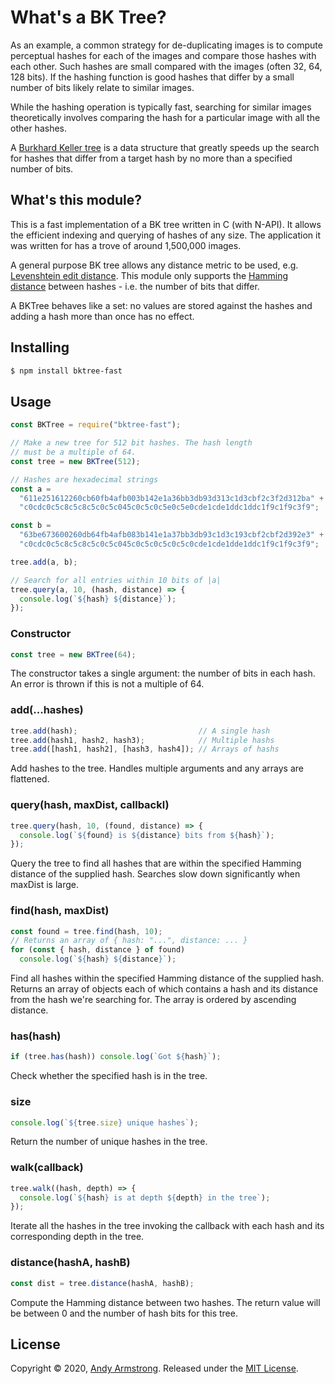 # What's a BK Tree?

As an example, a common strategy for de-duplicating images is to compute
perceptual hashes for each of the images and compare those hashes with
each other. Such hashes are small compared with the images (often 32,
64, 128 bits). If the hashing function is good hashes that differ by
a small number of bits likely relate to similar images.

While the hashing operation is typically fast, searching for similar
images theoretically involves comparing the hash for a particular image
with all the other hashes.

A [Burkhard Keller tree](https://en.wikipedia.org/wiki/BK-tree) is a
data structure that greatly speeds up the search for hashes that differ
from a target hash by no more than a specified number of bits.

## What's this module?

This is a fast implementation of a BK tree written in C (with N-API). It
allows the efficient indexing and querying of hashes of any size. The
application it was written for has a trove of around 1,500,000 images.

A general purpose BK tree allows any distance metric to be used, e.g.
[Levenshtein edit distance](https://en.wikipedia.org/wiki/Levenshtein_distance).
This module only supports the 
[Hamming distance](https://en.wikipedia.org/wiki/Hamming_distance) 
between hashes - i.e. the number of bits that differ.

A BKTree behaves like a set: no values are stored against the hashes 
and adding a hash more than once has no effect.

## Installing

```sh
$ npm install bktree-fast
```

## Usage

```js
const BKTree = require("bktree-fast");

// Make a new tree for 512 bit hashes. The hash length
// must be a multiple of 64.
const tree = new BKTree(512);

// Hashes are hexadecimal strings
const a =
  "611e251612260cb60fb4afb003b142e1a36bb3db93d313c1d3cbf2c3f2d312ba" +
  "c0cdc0c5c8c5c8c5c0c5c045c0c5c0c5e0c5e0cde1cde1ddc1ddc1f9c1f9c3f9";

const b =
  "63be673600260db64fb4afb083b141e1a37bb3db93c1d3c193cbf2cbf2d392e3" +
  "c0cdc0c5c8c5c8c5c0c5c045c0c5c0c5c0c5c0cde1cde1dde1ddc1f9c1f9c3f9";

tree.add(a, b);

// Search for all entries within 10 bits of |a|
tree.query(a, 10, (hash, distance) => {
  console.log(`${hash} ${distance}`);
});
```

### Constructor

```js
const tree = new BKTree(64);
```

The constructor takes a single argument: the number of bits in each
hash. An error is thrown if this is not a multiple of 64.
  
### add(...hashes)

```js
tree.add(hash);                           // A single hash
tree.add(hash1, hash2, hash3);            // Multiple hashs
tree.add([hash1, hash2], [hash3, hash4]); // Arrays of hashs
```

Add hashes to the tree. Handles multiple arguments and any arrays are
flattened.

### query(hash, maxDist, callbackl)

```js
tree.query(hash, 10, (found, distance) => {
  console.log(`${found} is ${distance} bits from ${hash}`);
});
```

Query the tree to find all hashes that are within the specified Hamming
distance of the supplied hash. Searches slow down significantly when
maxDist is large.

### find(hash, maxDist)

```js
const found = tree.find(hash, 10);
// Returns an array of { hash: "...", distance: ... }
for (const { hash, distance } of found) 
  console.log(`${hash} ${distance}`);
```

Find all hashes within the specified Hamming distance of the supplied hash.
Returns an array of objects each of which contains a hash and its distance
from the hash we're searching for. The array is ordered by ascending 
distance.

### has(hash)

```js
if (tree.has(hash)) console.log(`Got ${hash}`);
```

Check whether the specified hash is in the tree.

### size

```js
console.log(`${tree.size} unique hashes`);
```

Return the number of unique hashes in the tree.

### walk(callback)

```js
tree.walk((hash, depth) => {
  console.log(`${hash} is at depth ${depth} in the tree`);
});
```

Iterate all the hashes in the tree invoking the callback with each hash
and its corresponding depth in the tree.

### distance(hashA, hashB)

```js
const dist = tree.distance(hashA, hashB);
```

Compute the Hamming distance between two hashes. The return value will be
between 0 and the number of hash bits for this tree.

## License

Copyright © 2020, [Andy Armstrong](https://github.com/AndyA).
Released under the [MIT License](LICENSE).


